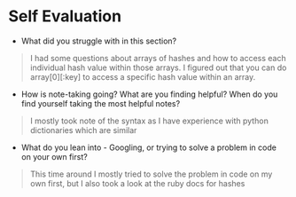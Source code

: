 # Self Evaluation

- What did you struggle with in this section?
>I had some questions about arrays of hashes and how to access each individual hash value within those arrays. I figured out that you can do array[0][:key] to access a specific hash value within an array.

- How is note-taking going? What are you finding helpful? When do you find yourself taking the most helpful notes?
>I mostly took note of the syntax as I have experience with python dictionaries which are similar

- What do you lean into - Googling, or trying to solve a problem in code on your own first?
> This time around I mostly tried to solve the problem in code on my own first, but I also took a look at the ruby docs for hashes
